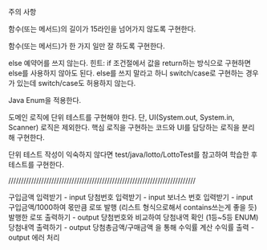 주의 사항

함수(또는 메서드)의 길이가 15라인을 넘어가지 않도록 구현한다.

함수(또는 메서드)가 한 가지 일만 잘 하도록 구현한다.

else 예약어를 쓰지 않는다.
힌트: if 조건절에서 값을 return하는 방식으로 구현하면 else를 사용하지 않아도 된다.
else를 쓰지 말라고 하니 switch/case로 구현하는 경우가 있는데 switch/case도 허용하지 않는다.

Java Enum을 적용한다.

도메인 로직에 단위 테스트를 구현해야 한다. 단, UI(System.out, System.in, Scanner) 로직은 제외한다.
핵심 로직을 구현하는 코드와 UI를 담당하는 로직을 분리해 구현한다.

단위 테스트 작성이 익숙하지 않다면 test/java/lotto/LottoTest를 참고하여 학습한 후 테스트를 구현한다.

//////////////////////////////////////////////////////////////////////////

구입금액 입력받기 - input
당첨번호 입력받기 - input
보너스 번호 입력받기 - input
구입금액/1000하여 몫만큼 로또 발행 (리스트 형식으로해서 contains쓰는게 좋을 듯)
발행한 로또 출력하기 - output
당첨번호와 비교하여 당첨내역 확인 (1등~5등 ENUM)
당첨내역 출력하기 - output
당첨총금액/구매금액 을 통해 수익률 계산
수익률 출력 - output
에러 처리 
